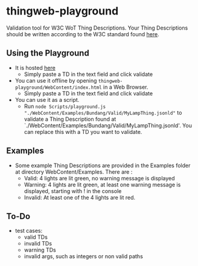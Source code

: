 # thingweb-playground
Validation tool for W3C WoT Thing Descriptions. Your Thing Descriptions should be written according to the W3C standard found [here](https://w3c.github.io/wot-thing-description/#).

## Using the Playground

* It is hosted [here](http://plugfest.thingweb.io/playground/)
    * Simply paste a TD in the text field and click validate
* You can use it offline by opening `thingweb-playground/WebContent/index.html` in a Web Browser.
    * Simply paste a TD in the text field and click validate
* You can use it as a script. 
    * Run `node Scripts/playground.js "./WebContent/Examples/Bundang/Valid/MyLampThing.jsonld"` to validate a Thing Description found at `./WebContent/Examples/Bundang/Valid/MyLampThing.jsonld'. You can replace this with a TD you want to validate.

## Examples

- Some example Thing Descriptions are provided in the Examples folder at directory WebContent/Examples. There are :
    + Valid: 4 lights are lit green, no warning message is displayed
    + Warning: 4 lights are lit green, at least one warning message is displayed, starting with ! in the console
    + Invalid: At least one of the 4 lights are lit red.

## To-Do

* test cases: 
    * valid TDs
    * invalid TDs
    * warning TDs
    * invalid args, such as integers or non valid paths
